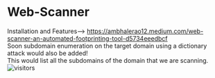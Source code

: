 # Web-Scanner
Installation and Features--> https://ambhalerao12.medium.com/web-scanner-an-automated-footprinting-tool-d5734eeedbcf  <br>
Soon subdomain enumeration on the target domain using a dictionary attack would also be added!  <br>
This would list all the subdomains of the domain that we are scanning. <br>
![visitors](https://visitor-badge.glitch.me/badge?page_id=Akshay7591.Web-Scanner)
